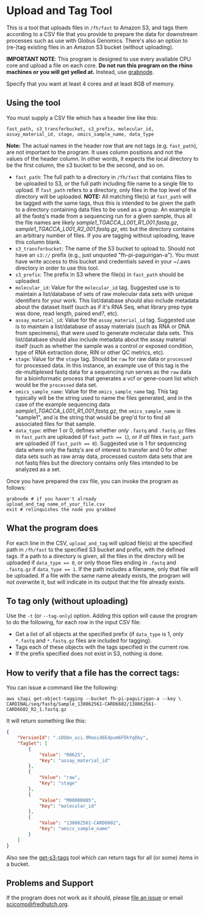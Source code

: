 # Upload and Tag Tool

This is a tool that uploads files in `/fh/fast` to Amazon S3, and tags them
according to a CSV file that you provide to prepare the data for downstream processes such as use with Globus Genomics. There's also an option to (re-)tag existing files
in an Amazon S3 bucket (without uploading).

**IMPORTANT NOTE**: This program is designed to use every available CPU core
and upload a file on each core. **Do not run this program on the rhino
machines or you will get yelled at.** Instead, use
[grabnode](https://teams.fhcrc.org/sites/citwiki/SciComp/Pages/Grab%20Commands.aspx).

Specify that you want at least 4 cores and at least 8GB of memory.

## Using the tool

You must supply a CSV file which has a header line like this:

```
fast_path, s3_transferbucket, s3_prefix, molecular_id, assay_material_id, stage, omics_sample_name, data_type
```
**Note:** The actual names in the header row that are not tags (e.g. `fast_path`), are not important to the program.
It uses column positions and not the values of the header column. In other words,
it expects the local directory to be the first column, the s3 bucket to be the second,
and so on.

* `fast_path`: The full path to a directory in `/fh/fast` that contains files to be
  uploaded to S3, *or* the full path including file name to a single file to upload.
  If `fast_path` refers to a directory, only files in the top level of the directory
  will be uploaded. **NOTE:** All matching file(s) at `fast_path` will be tagged with the same tags, thus this is intended to be given the path to a directory containing data files to be used as a group.  An example is all the fastq's made from a sequencing run for a given sample, thus all the file names are likely *sample1_TGACCA_L001_R1_001.fastq.gz*, *sample1_TGACCA_L001_R2_001.fastq.gz*, etc but the directory contains an arbitrary number of files.  If you are tagging without uploading, leave this column blank. 
* `s3_transferbucket`: The name of the S3 bucket to upload to. Should
  not have an `s3://` prefix (e.g., just unquoted "fh-pi-paguirigan-a"). You must have write access to this bucket and credentials saved in your ~/.aws directory in order
  to use this tool. 
* `s3_prefix`: The prefix in S3 where the file(s) in `fast_path` should be uploaded.
* `molecular_id`: Value for the `molecular_id` tag.  Suggested use is to maintain a list/database of sets of raw molecular data sets with unique identifiers for your work.  This list/database should also include metadata about the dataset itself (such as if it's RNA Seq, what library prep type was done, read length, paired end?, etc).  
* `assay_material_id`: Value for the `assay_material_id` tag. Suggested use is to maintain a list/database of assay materials (such as RNA or DNA from specimens), that were used to generate molecular data sets. This list/database should also include metadata about the assay material itself (such as whether the sample was a control or exposed condition, type of RNA extraction done, RIN or other QC metrics, etc).  
* `stage`: Value for the `stage` tag. Should be `raw` for raw data or `processed` for processed data. In this instance, an example use of this tag is the de-multiplexed fastq data for a sequencing run serves as the `raw` data for a bioinformatic process that generates a vcf or gene-count list which would be the `processed` data set.  
* `omics_sample_name`: Value for the `omics_sample_name` tag. This tag typically will be the string used to name the files generated, and in the case of the example sequencing data *sample1_TGACCA_L001_R1_001.fastq.gz*, the `omics_sample_name` is "sample1", and is the string that would be grep'd for to find all associated files for that sample. 
* `data_type`: either 1 or 0, defines whether *only* `.fastq` and `.fastq.gz` files in `fast_path` are uploaded (if `fast_path == 1`), or if *all* files in `fast_path` are uploaded (if `fast_path == 0`).  Suggested use is 1 for sequencing data where only the fastq's are of interest to transfer and 0 for other data sets such as raw array data, processed custom data sets that are not fastq files but the directory contains only files intended to be analyzed as a set. 



Once you have prepared the csv file, you can invoke the program as follows:

```
grabnode # if you haven't already
upload_and_tag name_of_your_file.csv
exit # relinquishes the node you grabbed
```

## What the program does

For each line in the CSV, `upload_and_tag` will upload file(s) at the specified path in `/fh/fast` to the specified S3 bucket and prefix, with the defined tags.  If a path to a directory is given, all the files in the directory will be uploaded if `data_type == 0`, or only those files ending in `.fastq` and `.fastq.gz` if `data_type == 1`.  If the path includes a filename, only that file will be uploaded. If a file with the same name already exists, the program will not overwrite
it, but will indicate in its output that the file already exists. 

## To tag only (without uploading)

Use the `-t` (or `--tag-only`) option. Adding this option will cause the program
to do the following, for each row in the input CSV file:

* Get a list of all objects at the specified prefix (if `data_type` is 1,
  only `*.fastq` and `*.fastq.gz` files are included for tagging).
* Tags each of these objects with the tags specified in the current row.
* If the prefix specified does not exist in S3, nothing is done.  

## How to verify that a file has the correct tags:

You can issue a command like the following:

```
aws s3api get-object-tagging --bucket fh-pi-paguirigan-a --key \
CARDINAL/seq/fastq/Sample_138062561-CARD6602/138062561-CARD6602_R2_1.fastq.gz
```

It will return something like this:

```json
{
    "VersionId": ".sDUbn_uci.9Rooid6E4pum6FDkYqDby",
    "TagSet": [
        {
            "Value": "R0625",
            "Key": "assay_material_id"
        },
        {
            "Value": "raw",
            "Key": "stage"
        },
        {
            "Value": "M00000805",
            "Key": "molecular_id"
        },
        {
            "Value": "138062561-CARD6602",
            "Key": "omics_sample_name"
        }
    ]
}  
```

Also see the  [get-s3-tags](https://github.com/FredHutch/get-s3-tags) tool
which can return tags for all (or some) items in a bucket.


## Problems and Support

If the program does not work as it should, please
[file an issue](https://github.com/FredHutch/s3tagcrawler/issues/new)
or email [scicomp@fredhutch.org](mailto:scicomp@fredhutch.org).
